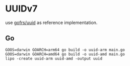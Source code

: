 # UUIDv7

use [gofrs/uuid](https://github.com/gofrs/uuid) as reference implementation.

## Go



```
GOOS=darwin GOARCH=arm64 go build -o uuid-arm main.go
GOOS=darwin GOARCH=amd64 go build -o uuid-amd main.go
lipo -create uuid-arm uuid-amd -output uuid
```
